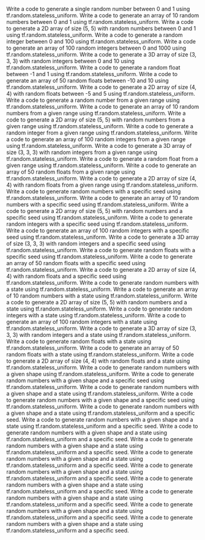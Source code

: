 Write a code to generate a single random number between 0 and 1 using tf.random.stateless_uniform.
Write a code to generate an array of 10 random numbers between 0 and 1 using tf.random.stateless_uniform.
Write a code to generate a 2D array of size (5, 5) with random numbers between 0 and 1 using tf.random.stateless_uniform.
Write a code to generate a random integer between 0 and 100 using tf.random.stateless_uniform.
Write a code to generate an array of 100 random integers between 0 and 1000 using tf.random.stateless_uniform.
Write a code to generate a 3D array of size (3, 3, 3) with random integers between 0 and 10 using tf.random.stateless_uniform.
Write a code to generate a random float between -1 and 1 using tf.random.stateless_uniform.
Write a code to generate an array of 50 random floats between -10 and 10 using tf.random.stateless_uniform.
Write a code to generate a 2D array of size (4, 4) with random floats between -5 and 5 using tf.random.stateless_uniform.
Write a code to generate a random number from a given range using tf.random.stateless_uniform.
Write a code to generate an array of 10 random numbers from a given range using tf.random.stateless_uniform.
Write a code to generate a 2D array of size (5, 5) with random numbers from a given range using tf.random.stateless_uniform.
Write a code to generate a random integer from a given range using tf.random.stateless_uniform.
Write a code to generate an array of 100 random integers from a given range using tf.random.stateless_uniform.
Write a code to generate a 3D array of size (3, 3, 3) with random integers from a given range using tf.random.stateless_uniform.
Write a code to generate a random float from a given range using tf.random.stateless_uniform.
Write a code to generate an array of 50 random floats from a given range using tf.random.stateless_uniform.
Write a code to generate a 2D array of size (4, 4) with random floats from a given range using tf.random.stateless_uniform.
Write a code to generate random numbers with a specific seed using tf.random.stateless_uniform.
Write a code to generate an array of 10 random numbers with a specific seed using tf.random.stateless_uniform.
Write a code to generate a 2D array of size (5, 5) with random numbers and a specific seed using tf.random.stateless_uniform.
Write a code to generate random integers with a specific seed using tf.random.stateless_uniform.
Write a code to generate an array of 100 random integers with a specific seed using tf.random.stateless_uniform.
Write a code to generate a 3D array of size (3, 3, 3) with random integers and a specific seed using tf.random.stateless_uniform.
Write a code to generate random floats with a specific seed using tf.random.stateless_uniform.
Write a code to generate an array of 50 random floats with a specific seed using tf.random.stateless_uniform.
Write a code to generate a 2D array of size (4, 4) with random floats and a specific seed using tf.random.stateless_uniform.
Write a code to generate random numbers with a state using tf.random.stateless_uniform.
Write a code to generate an array of 10 random numbers with a state using tf.random.stateless_uniform.
Write a code to generate a 2D array of size (5, 5) with random numbers and a state using tf.random.stateless_uniform.
Write a code to generate random integers with a state using tf.random.stateless_uniform.
Write a code to generate an array of 100 random integers with a state using tf.random.stateless_uniform.
Write a code to generate a 3D array of size (3, 3, 3) with random integers and a state using tf.random.stateless_uniform.
Write a code to generate random floats with a state using tf.random.stateless_uniform.
Write a code to generate an array of 50 random floats with a state using tf.random.stateless_uniform.
Write a code to generate a 2D array of size (4, 4) with random floats and a state using tf.random.stateless_uniform.
Write a code to generate random numbers with a given shape using tf.random.stateless_uniform.
Write a code to generate random numbers with a given shape and a specific seed using tf.random.stateless_uniform.
Write a code to generate random numbers with a given shape and a state using tf.random.stateless_uniform.
Write a code to generate random numbers with a given shape and a specific seed using tf.random.stateless_uniform.
Write a code to generate random numbers with a given shape and a state using tf.random.stateless_uniform and a specific seed.
Write a code to generate random numbers with a given shape and a state using tf.random.stateless_uniform and a specific seed.
Write a code to generate random numbers with a given shape and a state using tf.random.stateless_uniform and a specific seed.
Write a code to generate random numbers with a given shape and a state using tf.random.stateless_uniform and a specific seed.
Write a code to generate random numbers with a given shape and a state using tf.random.stateless_uniform and a specific seed.
Write a code to generate random numbers with a given shape and a state using tf.random.stateless_uniform and a specific seed.
Write a code to generate random numbers with a given shape and a state using tf.random.stateless_uniform and a specific seed.
Write a code to generate random numbers with a given shape and a state using tf.random.stateless_uniform and a specific seed.
Write a code to generate random numbers with a given shape and a state using tf.random.stateless_uniform and a specific seed.
Write a code to generate random numbers with a given shape and a state using tf.random.stateless_uniform and a specific seed.